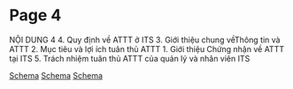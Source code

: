 # Page 4

NỘI DUNG
4
4.
Quy định về ATTT ở ITS
3.
Giới thiệu chung vềThông tin và ATTT
2.
Mục tiêu và lợi ích tuân thủ ATTT 
1.
Giới thiệu Chứng nhận về ATTT tại ITS
5.
Trách nhiệm tuân thủ ATTT của quản lý và nhân viên ITS

[Schema](page_4_img_0.png)
[Schema](page_4_img_1.png)
[Schema](page_4_img_2.png)

